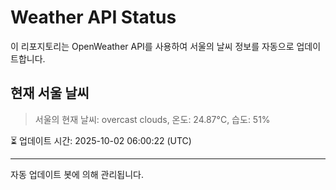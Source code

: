 
# Weather API Status

이 리포지토리는 OpenWeather API를 사용하여 서울의 날씨 정보를 자동으로 업데이트합니다.

## 현재 서울 날씨
> 서울의 현재 날씨: overcast clouds, 온도: 24.87°C, 습도: 51%

⏳ 업데이트 시간: 2025-10-02 06:00:22 (UTC)

---
자동 업데이트 봇에 의해 관리됩니다.
